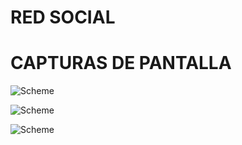 # RED SOCIAL

# CAPTURAS DE PANTALLA

![Scheme](images/capturasderedsocial/captura1.png)


![Scheme](images/capturasderedsocial/captura2.png)


![Scheme](images/capturasderedsocial/captura3.png)


